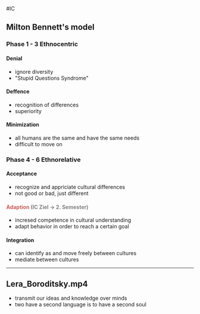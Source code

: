 #IC

## Milton Bennett's model

### Phase 1 - 3 Ethnocentric
#### Denial
- ignore diversity
- "Stupid Questions Syndrome"

#### Deffence
- recognition of differences
- superiority

#### Minimization
- all humans are the same and have the same needs
- difficult to move on

### Phase 4 - 6 Ethnorelative
#### Acceptance
- recognize and appriciate cultural differences
- not good or bad, just different

#### <font style="color:#CD5C5C">Adaption</font> <font style="color:grey">(IC Ziel -> 2. Semester)</font>
- incresed competence in cultural understanding
- adapt behavior in order to reach a certain goal

#### Integration
- can identify as and move freely between cultures
- mediate between cultures

---

## Lera_Boroditsky.mp4
- transmit our ideas and knowledge over minds
- two have a second language is to have a second soul


